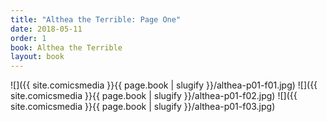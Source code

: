 ```yaml
---
title: "Althea the Terrible: Page One"
date: 2018-05-11
order: 1
book: Althea the Terrible
layout: book
---
```

![]({{ site.comicsmedia }}{{ page.book | slugify }}/althea-p01-f01.jpg)
![]({{ site.comicsmedia }}{{ page.book | slugify }}/althea-p01-f02.jpg)
![]({{ site.comicsmedia }}{{ page.book | slugify }}/althea-p01-f03.jpg)